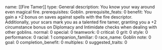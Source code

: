 name: [[Fire Tamer]]
type: General
description: You know your way around even magical fire.
prerequisites: Goblin.
prerequisite_feats: 0
benefit: You gain a +2 bonus on saves against spells with the fire descriptor. Additionally, your scars mark you as a talented fire tamer, granting you a +2 circumstance bonus on Diplomacy and Intimidate checks when dealing with other goblins.
normal: 0
special: 0
teamwork: 0
critical: 0
grit: 0
style: 0
performance: 0
racial: 1
companion_familiar: 0
race_name: Goblin
note: 0
goal: 0
completion_benefit: 0
multiples: 0
suggested_traits: 0
